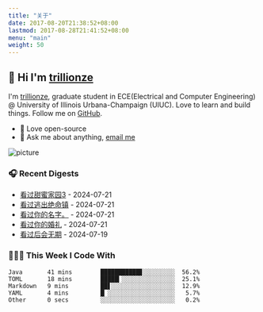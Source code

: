 ```yaml
---
title: "关于"
date: 2017-08-20T21:38:52+08:00
lastmod: 2017-08-28T21:41:52+08:00
menu: "main"
weight: 50
---
```


## 👋 Hi I'm [trillionze](https://www.trillionze.com)

I'm [trillionze](https://www.trillionze.com), graduate student in ECE(Electrical and Computer Engineering) @ University of Illinois Urbana-Champaign (UIUC). Love to learn and build things. Follow me on [GitHub](https://github.com/trillionze).

- 💼 Love open-source
- 💬 Ask me about anything, [email me](trillionze@163.com)

![picture](https://image.pseudoyu.com/images/dino.gif)

### 🎧 Recent Digests

<!-- douban starts -->
* <a href='http://movie.douban.com/subject/35929861/' target='_blank'>看过甜蜜家园3</a> - 2024-07-21
* <a href='http://movie.douban.com/subject/26688480/' target='_blank'>看过逃出绝命镇</a> - 2024-07-21
* <a href='http://movie.douban.com/subject/26683290/' target='_blank'>看过你的名字。</a> - 2024-07-21
* <a href='http://movie.douban.com/subject/34973399/' target='_blank'>看过你的婚礼</a> - 2024-07-21
* <a href='http://movie.douban.com/subject/25805741/' target='_blank'>看过后会无期</a> - 2024-07-19
<!-- douban ends -->

### 👨🏻‍💻 This Week I Code With

<!-- code_time starts -->

```text
Java       41 mins        ███████████▊░░░░░░░░░  56.2%
TOML       18 mins        █████▎░░░░░░░░░░░░░░░  25.1%
Markdown   9 mins         ██▋░░░░░░░░░░░░░░░░░░  12.9%
YAML       4 mins         █▏░░░░░░░░░░░░░░░░░░░   5.7%
Other      0 secs         ░░░░░░░░░░░░░░░░░░░░░   0.2%
```

<!-- code_time ends -->